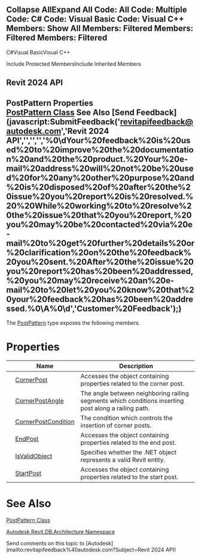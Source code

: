 ﻿

Collapse AllExpand All Code: All Code: Multiple Code: C# Code: Visual Basic Code: Visual C++  Members: Show All Members: Filtered Members: Filtered Members: Filtered   
---  
  
C#Visual BasicVisual C++

Include Protected MembersInclude Inherited Members

Revit 2024 API  
---  
PostPattern Properties  
[PostPattern Class](3368dd15-79bc-3116-6ced-4fc123d6300d.md) See Also [Send Feedback](javascript:SubmitFeedback\('revitapifeedback@autodesk.com','Revit 2024 API','','','','%0\\dYour%20feedback%20is%20used%20to%20improve%20the%20documentation%20and%20the%20product.%20Your%20e-mail%20address%20will%20not%20be%20used%20for%20any%20other%20purpose%20and%20is%20disposed%20of%20after%20the%20issue%20you%20report%20is%20resolved.%20%20While%20working%20to%20resolve%20the%20issue%20that%20you%20report,%20you%20may%20be%20contacted%20via%20e-mail%20to%20get%20further%20details%20or%20clarification%20on%20the%20feedback%20you%20sent.%20After%20the%20issue%20you%20report%20has%20been%20addressed,%20you%20may%20receive%20an%20e-mail%20to%20let%20you%20know%20that%20your%20feedback%20has%20been%20addressed.%0\\A%0\\d','Customer%20Feedback'\);)  
---  
  
The [PostPattern](3368dd15-79bc-3116-6ced-4fc123d6300d.md) type exposes the following members.

# Properties

|  | Name | Description |
| --- | --- | --- |
|  | [CornerPost](e17620b0-0801-31a1-9ec1-5c4fdc417e9e.md) | Accesses the object containing properties related to the corner post. |
|  | [CornerPostAngle](29aab256-a573-fd29-be2e-7e0cbaa96164.md) | The angle between neighboring railing segments which conditions inserting post along a railing path. |
|  | [CornerPostCondition](d4b30789-9e51-4dfb-2e7f-b55c43d905a2.md) | The condition which controls the insertion of corner posts. |
|  | [EndPost](644d5e7c-1e19-a1e6-d306-7bcd6bc7a2fc.md) | Accesses the object containing properties related to the end post. |
|  | [IsValidObject](91361ecb-4c2e-1fac-6966-e28db16202d7.md) | Specifies whether the .NET object represents a valid Revit entity. |
|  | [StartPost](66b6c474-ba3a-6924-b00c-41b31702caf0.md) | Accesses the object containing properties related to the start post. |
  
# See Also

[PostPattern Class](3368dd15-79bc-3116-6ced-4fc123d6300d.md)

[Autodesk.Revit.DB.Architecture Namespace](720f0c58-cb2b-4f13-374a-7348ed0a1cd3.md)

Send comments on this topic to [Autodesk](mailto:revitapifeedback%40autodesk.com?Subject=Revit 2024 API)